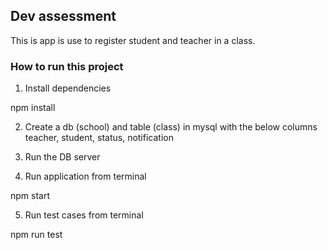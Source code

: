 ## Dev assessment
This is app is use to register student and teacher in a class.

### How to run this project

1. Install dependencies

npm install

2. Create a db (school) and table (class) in mysql with the below columns
	teacher, student, status, notification

3. Run the DB server 

4. Run application from terminal

npm start

5. Run test cases from terminal

npm run test

